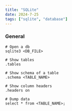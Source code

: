 ```yaml
---
title: "SQLite"
date: 2024-7-25
tags: ["sqlite", "database"]
---
```


### General

<div>

```console
# Open a db
sqlite3 <DB_FILE>
```

```console
# Show tables
.tables
```

```console
# Show schema of a table
.schema <TABLE_NAME>
```

```console
# Show column headers
.headers on
```

```console
# Dump data
select * from <TABLE_NAME>;
```

</div>

<br>